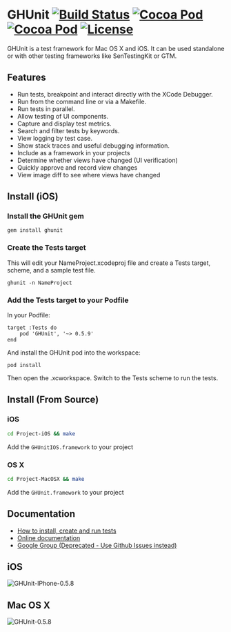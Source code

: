 # GHUnit [![Build Status](https://travis-ci.org/gh-unit/gh-unit.png)](https://travis-ci.org/gh-unit/gh-unit) [![Cocoa Pod](https://cocoapod-badges.herokuapp.com/v/GHUnit/badge.png)](http://gh-unit.github.io/gh-unit/) [![Cocoa Pod](https://cocoapod-badges.herokuapp.com/p/GHUnit/badge.png)](http://gh-unit.github.io/gh-unit/) [![License](https://go-shields.herokuapp.com/license-MIT-blue.png)](http://opensource.org/licenses/MIT)

GHUnit is a test framework for Mac OS X and iOS.
It can be used standalone or with other testing frameworks like SenTestingKit or GTM.

## Features

- Run tests, breakpoint and interact directly with the XCode Debugger.
- Run from the command line or via a Makefile.
- Run tests in parallel.
- Allow testing of UI components.
- Capture and display test metrics.
- Search and filter tests by keywords.
- View logging by test case.
- Show stack traces and useful debugging information.
- Include as a framework in your projects
- Determine whether views have changed (UI verification)
- Quickly approve and record view changes
- View image diff to see where views have changed

## Install (iOS)

### Install the GHUnit gem

```
gem install ghunit
```

### Create the Tests target

This will edit your NameProject.xcodeproj file and create a Tests target, scheme, and a sample test file.

```
ghunit -n NameProject
```

### Add the Tests target to your Podfile

In your Podfile:

```
target :Tests do
	pod 'GHUnit', '~> 0.5.9'
end
```

And install the GHUnit pod into the workspace:

```
pod install
```

Then open the .xcworkspace. Switch to the Tests scheme to run the tests.

## Install (From Source)

### iOS
```bash
cd Project-iOS && make
```

Add the `GHUnitIOS.framework` to your project

### OS X
```bash
cd Project-MacOSX && make
```
Add the `GHUnit.framework` to your project

## Documentation

- [How to install, create and run tests](http://gh-unit.github.io/gh-unit/docs/index.html)
- [Online documentation](http://gh-unit.github.io/gh-unit/)
- [Google Group (Deprecated - Use Github Issues instead)](http://groups.google.com/group/ghunit)

## iOS

![GHUnit-IPhone-0.5.8](https://raw.github.com/gh-unit/gh-unit/master/Documentation/images/ios.png)

## Mac OS X

![GHUnit-0.5.8](https://raw.github.com/gh-unit/gh-unit/master/Documentation/images/macosx01.png)

